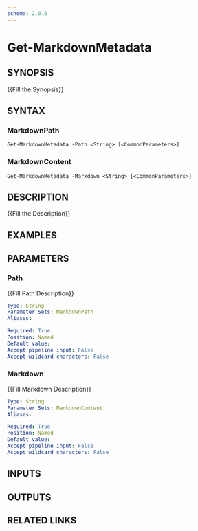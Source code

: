```yaml
---
schema: 2.0.0
---
```


# Get-MarkdownMetadata
## SYNOPSIS
{{Fill the Synopsis}}

## SYNTAX

### MarkdownPath
```
Get-MarkdownMetadata -Path <String> [<CommonParameters>]
```

### MarkdownContent
```
Get-MarkdownMetadata -Markdown <String> [<CommonParameters>]
```

## DESCRIPTION
{{Fill the Description}}

## EXAMPLES

## PARAMETERS

### Path
{{Fill Path Description}}

```yaml
Type: String
Parameter Sets: MarkdownPath
Aliases: 

Required: True
Position: Named
Default value: 
Accept pipeline input: False
Accept wildcard characters: False
```

### Markdown
{{Fill Markdown Description}}

```yaml
Type: String
Parameter Sets: MarkdownContent
Aliases: 

Required: True
Position: Named
Default value: 
Accept pipeline input: False
Accept wildcard characters: False
```

## INPUTS

## OUTPUTS

## RELATED LINKS


